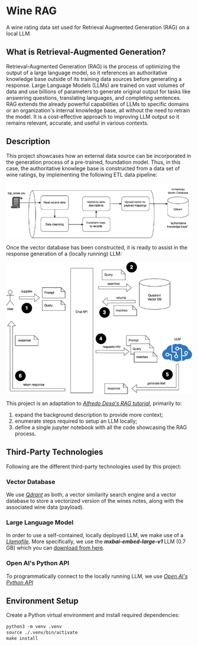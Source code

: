 # Wine RAG
A wine rating data set used for Retrieval Augmented Generation (RAG) on a local LLM.

## What is Retrieval-Augmented Generation?

Retrieval-Augmented Generation (RAG) is the process of optimizing the output of a large language model, so it references an authoritative knowledge base outside of its training data sources before generating a response. Large Language Models (LLMs) are trained on vast volumes of data and use billions of parameters to generate original output for tasks like answering questions, translating languages, and completing sentences. RAG extends the already powerful capabilities of LLMs to specific domains or an organization's internal knowledge base, all without the need to retrain the model. It is a cost-effective approach to improving LLM output so it remains relevant, accurate, and useful in various contexts.

## Description

This project showcases how an external data source can be incorporated in the generation process of a pre-trained, foundation model.   Thus, in this case, the authoritative knowlege base is constructed from a data set of wine ratings, by implementing the following ETL data pipeline:

![ETL pipeline](images/pipeline.png)

Once the vector database has been constructed, it is ready to assist in the response generation of a (locally running) LLM:

![RAG process](images/rag.png)

This project is an adaptation to _[Alfredo Desa's RAG tutorial](https://github.com/alfredodeza/learn-retrieval-augmented-generation)_, primarily to:

1. expand the background description to provide more context;
2. enumerate steps required to setup an LLM locally;
3. define a single jupyter notebook with all the code showcasing the RAG process. 

## Third-Party Technologies

Following are the different third-party technologies used by this project:

### Vector Database

We use _[Qdrant](https://github.com/qdrant/qdrant#readme)_ as both, a vector similarity search engine and a vector database to store a vectorized version of the wines notes, along with the associated wine data (payload).

### Large Language Model

In order to use a self-contained, locally deployed LLM, we make use of a _[Llamafile](https://github.com/Mozilla-Ocho/llamafile#readme)_.  More specifically, we use the _**mxbai-embed-large-v1**_ LLM (0.7 GB) which you can [download from here](https://huggingface.co/Mozilla/mxbai-embed-large-v1-llamafile/resolve/main/mxbai-embed-large-v1-f16.llamafile?download=true).

### Open AI's Python API

To programmatically connect to the locally running LLM, we use _[Open AI's Python API](https://pypi.org/project/openai/)_

## Environment Setup

Create a Python virtual environment and install required dependencies:

```
python3 -m venv .venv
source ./.venv/bin/activate
make install
```
